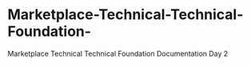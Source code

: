 # Marketplace-Technical-Technical-Foundation-
Marketplace Technical Technical Foundation Documentation Day 2

